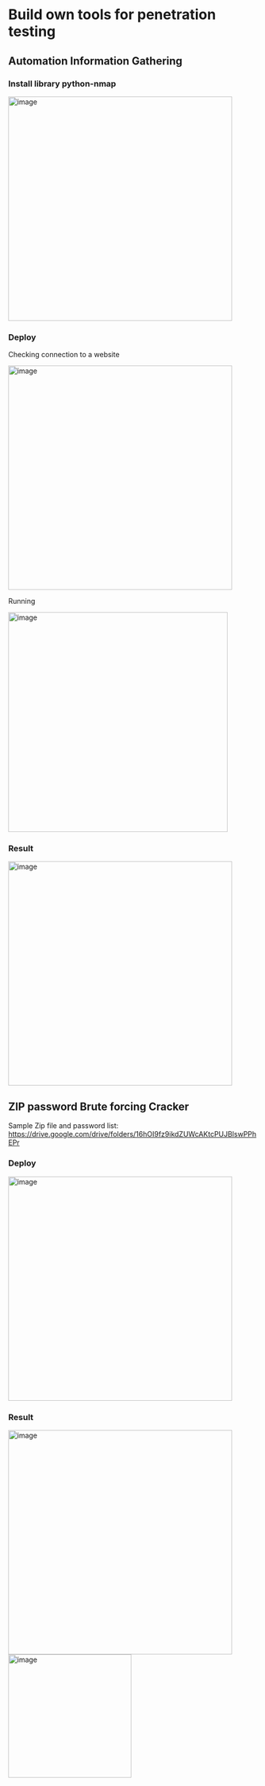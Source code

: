 # Build own tools for penetration testing

## Automation Information Gathering

### Install library python-nmap

<img width="451" alt="image" src="https://github.com/khoinguyenpham/Build-own-tools-for-penetration-testing/assets/108651467/70e59aa6-eec2-4397-a215-849dbf27c988">

### Deploy

Checking connection to a website

<img width="451" alt="image" src="https://github.com/khoinguyenpham/Build-own-tools-for-penetration-testing/assets/108651467/435401c0-90f2-401a-9ee6-65bba40942da">

Running

<img width="442" alt="image" src="https://github.com/khoinguyenpham/Build-own-tools-for-penetration-testing/assets/108651467/6fc717a4-0cbb-4f53-91c5-a8aab8e2567e">

### Result

<img width="451" alt="image" src="https://github.com/khoinguyenpham/Build-own-tools-for-penetration-testing/assets/108651467/41bae2f6-e4c4-4e70-a577-a3d1834714fd">



## ZIP password Brute forcing Cracker

Sample Zip file and password list: https://drive.google.com/drive/folders/16hOI9fz9ikdZUWcAKtcPUJBlswPPhEPr

### Deploy

<img width="451" alt="image" src="https://github.com/khoinguyenpham/Build-own-tools-for-penetration-testing/assets/108651467/8b5b03e0-8add-4d60-b2ac-8d07ef1c4845">

### Result

<img width="451" alt="image" src="https://github.com/khoinguyenpham/Build-own-tools-for-penetration-testing/assets/108651467/4f86222c-4792-4711-811f-2e91f3910389">

<img width="248" alt="image" src="https://github.com/khoinguyenpham/Build-own-tools-for-penetration-testing/assets/108651467/87fcb2c4-ae1d-436a-aa97-aaaef328a625">
